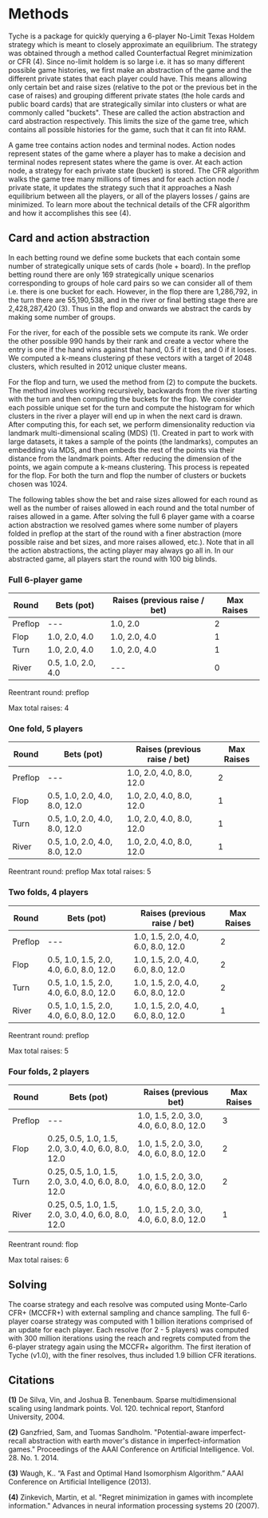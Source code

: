 # Methods

Tyche is a package for quickly querying a 6-player No-Limit Texas Holdem strategy which is meant to closely approximate an equilibrium.  The strategy was obtained through a method called Counterfactual Regret minimization or CFR (4).  Since no-limit holdem is so large i.e. it has so many different possible game histories, we first make an abstraction of the game and the different private states that each player could have.  This means allowing only certain bet and raise sizes (relative to the pot or the previous bet in the case of raises) and grouping different private states (the hole cards and public board cards) that are strategically similar into clusters or what are commonly called "buckets".  These are called the action abstraction and card abstraction respectively.  This limits the size of the game tree, which contains all possible histories for the game, such that it can fit into RAM.  

A game tree contains action nodes and terminal nodes.  Action nodes represent states of the game where a player has to make a decision and terminal nodes represent states where the game is over.  At each action node, a strategy for each private state (bucket) is stored. The CFR algorithm walks the game tree many millions of times and for each action node / private state, it updates the strategy such that it approaches a Nash equilibrium between all the players, or all of the players losses / gains are minimized.  To learn more about the technical details of the CFR algorithm and how it accomplishes this see (4). 

## Card and action abstraction

In each betting round we define some buckets that each contain some number of strategically unique sets of cards (hole + board).  In the preflop betting round there are only 169 strategically unique scenarios corresponding to groups of hole card pairs so we can consider all of them i.e. there is one bucket for each.  However, in the flop there are 1,286,792, in the turn there are 55,190,538, and in the river or final betting stage there are 2,428,287,420 (3).  Thus in the flop and onwards we abstract the cards by making some number of groups.  

For the river, for each of the possible sets we compute its rank.  We order the other possible 990 hands by their rank and create a vector where the entry is one if the hand wins against that hand, 0.5 if it ties, and 0 if it loses.  We computed a k-means clustering pf these vectors with a target of 2048 clusters, which resulted in 2012 unique cluster means.

For the flop and turn, we used the method from (2) to compute the buckets.  The method involves working recursively, backwards from the river starting with the turn and then computing the buckets for the flop.  We consider each possible unique set for the turn and compute the histogram for which clusters in the river a player will end up in when the next card is drawn.  After computing this, for each set, we perform dimensionality reduction via landmark multi-dimensional scaling (MDS) (1).  Created in part to work with large datasets, it takes a sample of the points (the landmarks), computes an embedding via MDS, and then embeds the rest of the points via their distance from the landmark points.  After reducing the dimension of the points, we again compute a k-means clustering.  This process is repeated for the flop.  For both the turn and flop the number of clusters or buckets chosen was 1024.  

The following tables show the bet and raise sizes allowed for each round as well as the number of raises allowed in each round and the total number of raises allowed in a game.  After solving the full 6 player game with a coarse action abstraction we resolved games where some number of players folded in preflop at the start of the round with a finer abstraction (more possible raise and bet sizes, and more raises allowed, etc.).  Note that in all the action abstractions, the acting player may always go all in.  In our abstracted game, all players start the round with 100 big blinds.

### Full 6-player game
| Round  | Bets (pot) | Raises (previous raise / bet) | Max Raises |
|----------|-------|--------|--------|
| Preflop   | ---  | 1.0, 2.0     |   2     |
| Flop      | 1.0, 2.0, 4.0  | 1.0, 2.0, 4.0    |    1    | 
| Turn      | 1.0, 2.0, 4.0   | 1.0, 2.0, 4.0     |    1    |
| River     | 0.5, 1.0, 2.0, 4.0  | ---     |     0   |

Reentrant round: preflop

Max total raises: 4

### One fold, 5 players
| Round  | Bets (pot) | Raises (previous raise / bet) | Max Raises |
|----------|-------|--------|--------|
| Preflop   | ---  | 1.0, 2.0, 4.0, 8.0, 12.0     |   2     |
| Flop      | 0.5, 1.0, 2.0, 4.0, 8.0, 12.0  | 1.0, 2.0, 4.0, 8.0, 12.0     |    1    | 
| Turn      | 0.5, 1.0, 2.0, 4.0, 8.0, 12.0  | 1.0, 2.0, 4.0, 8.0, 12.0     |    1    |
| River     | 0.5, 1.0, 2.0, 4.0, 8.0, 12.0  | 1.0, 2.0, 4.0, 8.0, 12.0     |     1   |

Reentrant round: preflop
Max total raises: 5

### Two folds, 4 players
| Round  | Bets (pot) | Raises (previous raise / bet) | Max Raises |
|----------|-------|--------|--------|
| Preflop   | ---  | 1.0, 1.5, 2.0, 4.0, 6.0, 8.0, 12.0  |   2     |
| Flop      | 0.5, 1.0, 1.5, 2.0, 4.0, 6.0, 8.0, 12.0  | 1.0, 1.5, 2.0, 4.0, 6.0, 8.0, 12.0     |    2    | 
| Turn      | 0.5, 1.0, 1.5, 2.0, 4.0, 6.0, 8.0, 12.0  | 1.0, 1.5, 2.0, 4.0, 6.0, 8.0, 12.0     |    2    |
| River     | 0.5, 1.0, 1.5, 2.0, 4.0, 6.0, 8.0, 12.0  | 1.0, 1.5, 2.0, 4.0, 6.0, 8.0, 12.0    |     1   |

Reentrant round: preflop

Max total raises: 5

### Four folds, 2 players
| Round  | Bets (pot) | Raises (previous bet) | Max Raises |
|----------|-------|--------|--------|
| Preflop   | ---  | 1.0, 1.5, 2.0, 3.0, 4.0, 6.0, 8.0, 12.0     |   3    |
| Flop      | 0.25, 0.5, 1.0, 1.5, 2.0, 3.0, 4.0, 6.0, 8.0, 12.0  | 1.0, 1.5, 2.0, 3.0, 4.0, 6.0, 8.0, 12.0     |    2    | 
| Turn      | 0.25, 0.5, 1.0, 1.5, 2.0, 3.0, 4.0, 6.0, 8.0, 12.0  | 1.0, 1.5, 2.0, 3.0, 4.0, 6.0, 8.0, 12.0     |    2    |
| River     | 0.25, 0.5, 1.0, 1.5, 2.0, 3.0, 4.0, 6.0, 8.0, 12.0  | 1.0, 1.5, 2.0, 3.0, 4.0, 6.0, 8.0, 12.0    |     1   |

Reentrant round: flop

Max total raises: 6

## Solving

The coarse strategy and each resolve was computed using Monte-Carlo CFR+ (MCCFR+) with external sampling and chance sampling.  The full 6-player coarse strategy was computed with 1 billion iterations comprised of an update for each player.  Each resolve (for 2 - 5 players) was computed with 300 million iterations using the reach and regrets computed from the 6-player strategy again using the MCCFR+ algorithm.  The first iteration of Tyche (v1.0), with the finer resolves, thus included 1.9 billion CFR iterations.   

## Citations

**(1)** De Silva, Vin, and Joshua B. Tenenbaum. Sparse multidimensional scaling using landmark points. Vol. 120. technical report, Stanford University, 2004.

**(2)** Ganzfried, Sam, and Tuomas Sandholm. "Potential-aware imperfect-recall abstraction with earth mover's distance in imperfect-information games." Proceedings of the AAAI Conference on Artificial Intelligence. Vol. 28. No. 1. 2014.

**(3)** Waugh, K.. “A Fast and Optimal Hand Isomorphism Algorithm.” AAAI Conference on Artificial Intelligence (2013).

**(4)** Zinkevich, Martin, et al. "Regret minimization in games with incomplete information." Advances in neural information processing systems 20 (2007).
